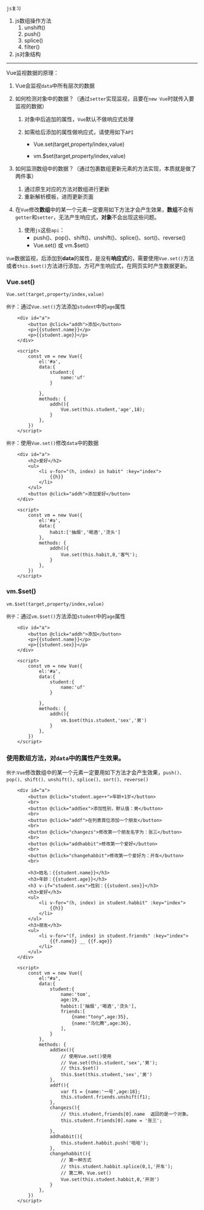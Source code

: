 `js复习`

1. js数组操作方法
    1. unshift()
    2. push()
    3. splice()
    4. filter()
2. js对象结构

<hr>

Vue监视数据的原理：

1. Vue会监视`data`中所有层次的数据

2. 如何检测对象中的数据？（通过`setter`实现监视，且要在`new Vue`时就传入要监视的数据）

    1. 对象中后追加的属性，`Vue`默认不做响应式处理

    2. 如需给后添加的属性做响应式，请使用如下`API`

        - Vue.set(target,property/index,value)

        - vm.$set(target,property/index,value)

3. 如何监测数组中的数据？（通过包裹数组更新元素的方法实现，本质就是做了两件事）

    1. 通过原生对应的方法对数组进行更新
    2. 重新解析模板，进而更新页面

4. 在`Vue`修改**数组**中的某一个元素一定要用如下方法才会产生效果，**数组**不会有`getter`和`setter`，无法产生响应式，**对象**不会出现这些问题。

    1. 使用`js`这些`api`：
        - push()、pop()、shift()、unshift()、splice()、sort()、reverse()
        - Vue.set() 或 vm.$set()



`Vue`数据监视，后添加到**data**的属性，是没有**响应式**的，需要使用`Vue.set()`方法或者`this.$set()`方法进行添加，方可产生响应式，在网页实时产生数据更新。

### Vue.set()

`Vue.set(target,property/index,value)`

`例子`：通过`Vue.set()`方法添加`student`中的`age`属性

```
    <div id="a">
        <button @click="addh">添加</button>
        <p>{{student.name}}</p>
        <p>{{student.age}}</p>
    </div>

    <script>
        const vm = new Vue({
            el:'#a',
            data:{
                student:{
                    name:'uf'
                }

            },
            methods: {
                addh(){
                    Vue.set(this.student,'age',18);
                }
            },
        })
    </script>
```

`例子`：使用`Vue.set()`修改`data`中的数据

```
    <div id="a">
        <h2>爱好</h2>
        <ul>
            <li v-for="(h, index) in habit" :key="index">
                {{h}}
            </li>
        </ul>
        <button @click="addh">添加爱好</button>
    </div>

    <script>
        const vm = new Vue({
            el:'#a',
            data:{
                habit:['抽烟','喝酒','烫头']
            },
            methods: {
                addh(){
                    Vue.set(this.habit,0,'客气');
                }
            },
        })
    </script>
```



### vm.$set()

`vm.$set(target,property/index,value)`

`例子`：通过`vm.$set()`方法添加`student`中的`age`属性

```
    <div id="a">
        <button @click="addh">添加</button>
        <p>{{student.name}}</p>
        <p>{{student.sex}}</p>
    </div>

    <script>
        const vm = new Vue({
            el:'#a',
            data:{
                student:{
                    name:'uf'
                }

            },
            methods: {
                addh(){
                    vm.$set(this.student,'sex','男')
                }
            },
        })
    </script>
```



### 使用数组方法，对`data`中的属性产生效果。

`例子`:`Vue`修改数组中的某一个元素一定要用如下方法才会产生效果，`push()、pop()、shift()、unshift()、splice()、sort()、reverse()`

```
    <div id="a">
        <button @click="student.age++">年龄+1岁</button>
        <br>
        <button @click="addSex">添加性别，默认值：男</button>
        <br>
        <button @click="addf">在列表首位添加一个朋友</button>
        <br>
        <button @click="changezs">修改第一个朋友名字为：张三</button>
        <br>
        <button @click="addhabbit">修改第一个爱好</button>
        <br>
        <button @click="changehabbit">修改第一个爱好为：开车</button>
        <br>

        <h3>姓名：{{student.name}}</h3>
        <h3>年龄：{{student.age}}</h3>
        <h3 v-if="student.sex">性别：{{student.sex}}</h3>
        <h3>爱好</h3>
        <ul>
            <li v-for="(h, index) in student.habbit" :key="index">
                {{h}}
            </li>
        </ul>
        <h3>朋友</h3>
        <ul>
            <li v-for="(f, index) in student.friends" :key="index">
                {{f.name}} __ {{f.age}}
            </li>
        </ul>
    </div>

    <script>
        const vm = new Vue({
            el:"#a",
            data:{
                student:{
                    name:'tom',
                    age:19,
                    habbit:['抽烟','喝酒','烫头'],
                    friends:[
                        {name:"tony",age:35},
                        {name:"马化腾",age:36},
                    ],
                }
            },
            methods: {
                addSex(){
                    // 使用Vue.set()使用
                    // Vue.set(this.student,'sex','男');
                    // this.$set()
                    this.$set(this.student,'sex','男')
                },
                addf(){
                    var f1 = {name:'一号',age:18};
                    this.student.friends.unshift(f1);
                },
                changezs(){
                    // this.student,friends[0].name  返回的是一个对象。
                    this.student.friends[0].name = '张三';
                    
                },
                addhabbit(){
                    this.student.habbit.push('哈哈');
                },
                changehabbit(){
                    // 第一种方式
                    // this.student.habbit.splice(0,1,'开车');
                    // 第二种，Vue.set()
                    Vue.set(this.student.habbit,0,'开测')
                }
            },
        })
    </script>
```

